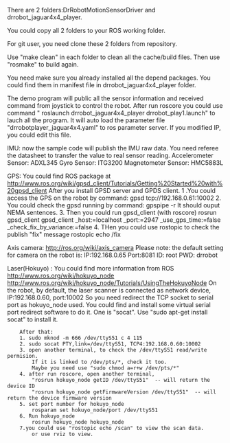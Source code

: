 There are 2 folders:DrRobotMotionSensorDriver and drrobot_jaguar4x4_player.

You could copy all 2 folders to your ROS working folder.

For git user, you need clone these 2 folders from repository.

Use "make clean" in each folder to clean all the cache/build files.
Then use "rosmake" to build again.

You need make sure you already installed all the depend packages. You could find them in manifest file in drrobot_jaguar4x4_player folder.


The demo program will public all the sensor information and received command from joystick to control the robot.
After run roscore
you could use command " roslaunch drrobot_jaguar4x4_player drrobot_play1.launch" to lauch all the program.
It will auto load the parameter file "drrobotplayer_jaguar4x4.yaml" to ros parameter server.
If you modified IP, you could edit this file.

IMU: now the sample code will publish the IMU raw data. You need referee the datasheet to transfer the value to real sensor reading.
	Accelerometer Sensor: ADXL345
	Gyro Sensor: ITG3200
	Magnetometer Sensor: HMC5883L

GPS: You could find ROS package at http://www.ros.org/wiki/gpsd_client/Tutorials/Getting%20Started%20with%20gpsd_client
	After you install GPSD server and GPDS client. 
	1 .You could access the GPS on the robot by command:
		gpsd tcp://192.168.0.61:10002
	2. You could check the gpsd running by command:
		gpspipe -r
	   It should ouput NEMA sentences.
	3. Then you could run gpsd_client (with roscore)
		rosrun gpsd_client gpsd_client _host:=localhost _port:=2947 _use_gps_time:=false _check_fix_by_variance:=false
	4. THen you could use rostopic to check the publish "fix" message
		rostopic echo /fix

	
Axis camera:	http://ros.org/wiki/axis_camera
	Please note: the default setting for camera on the robot is:
		IP:192.168.0.65
		Port:8081
		ID: root
		PWD: drrobot

Laser(Hokuyo) : You could find more information from ROS
			http://www.ros.org/wiki/hokuyo_node
			http://www.ros.org/wiki/hokuyo_node/Tutorials/UsingTheHokuyoNode
		On the robot, by default, the laser scanner is connected as network device, IP:192.168.0.60, port:10002
		So you need redirect the TCP socket to serial port as hokuyo_node used.
		You could find and install some virtual serial port redirect  software to do it.
		One is "socat". Use "sudo apt-get install socat" to install it.

		After that:
		1. sudo mknod -m 666 /dev/ttyS51 c 4 115
		2. sudo socat PTY,link=/dev/ttyS51, TCP4:192.168.0.60:10002
		3. open another terminal, to check the /dev/ttyS51 read/write permision.
			If it is linked to /dev/pts/*, check it too.
			Maybe you need use "sudo chmod a=r+w /dev/pts/*"
		4. after run roscore, open another terminal,
			"rosrun hokuyo_node getID /dev/ttyS51"  -- will return the device ID
			"rosrun hokuyo_node getFirmwareVersion /dev/ttyS51"  -- will return the device firmware version
		5. set port number for hokuyo_node
			rosparam set hokuyo_node/port /dev/ttyS51
		6. Run hokuyo_node
			rosrun hokuyo_node hokuyo_node
		7.you could use "rostopic echo /scan" to view the scan data.
			or use rviz to view.

				

		

